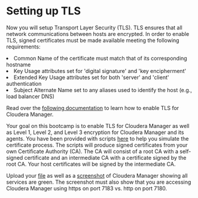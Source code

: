 # Setting up TLS

Now you will setup Transport Layer Security (TLS). TLS ensures that all network communications between hosts are encrypted. In order to enable TLS, signed certificates must be made available meeting the following requirements:

<li>Common Name of the certificate must match that of its corresponding hostname</li>
<li>Key Usage attributes set for 'digital signature' and 'key encipherment'</li>
<li>Extended Key Usage attributes set for both 'server' and 'client' authentication</li>
<li>Subject Alternate Name set to any aliases used to identify the host (e.g., load balancer DNS)</li>

Read over the <a href="https://www.cloudera.com/documentation/enterprise/5-13-x/topics/how_to_configure_cm_tls.html">following documentation</a> to learn how to enable TLS for Cloudera Manager.

Your goal on this bootcamp is to enable TLS for Cloudera Manager as well as Level 1, Level 2, and Level 3 encryption for Cloudera Manager and its agents. You have been provided with scripts <a href="bin">here</a> to help you simulate the certificate process. The scripts will produce signed certificates from your own Certificate Authority (CA). The CA will consist of a root CA with a self-signed certificate and an intermediate CA with a certificate signed by the root CA. Your host certificates will be signed by the intermediate CA.

Upload your <a href="config/cloudera-scm-agent.ini">file</a> as well as a <a href="config/screenshot.png">screenshot</a> of Cloudera Manager showing all services are green. The screenshot must also show that you are accessing Cloudera Manager using https on port 7183 vs. http on port 7180.
